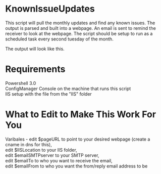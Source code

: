 # KnownIssueUpdates
This script will pull the monthly updates and find any known issues. The output is parsed and built into a webpage. An email is sent to remind the receiver to look at the webpage. The script should be setup to run as a scheduled task every second tuesday of the month. 


The output will look like this. <br/>




# Requirements
Powershell 3.0<br/>
ConfigManager Console on the machine that runs this script<br/>
IIS setup with the file from the "IIS" folder<br/>

# What to Edit to Make This Work For You
Varibales - edit $pageURL to point to your desired webpage (create a cname in dns for this), <br/>
            edit $IISLocation to your IIS folder, <br/>
            edit $emailSMTPserver to your SMTP server, <br/>
            edit $emailTo to who you want to receive the email, <br/>
            edit $emailFrom to who you want the from/reply email address to be <br/>
